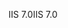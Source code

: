 <span data-ttu-id="3db0e-101">IIS 7.0</span><span class="sxs-lookup"><span data-stu-id="3db0e-101">IIS 7.0</span></span>